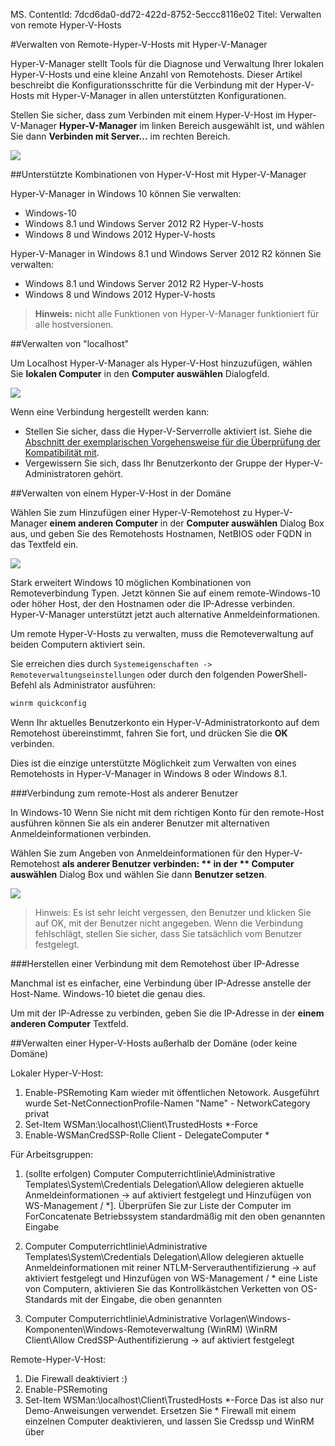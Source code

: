 MS. ContentId: 7dcd6da0-dd72-422d-8752-5eccc8116e02
Titel: Verwalten von remote Hyper-V-Hosts

#Verwalten von Remote-Hyper-V-Hosts mit Hyper-V-Manager

Hyper-V-Manager stellt Tools für die Diagnose und Verwaltung Ihrer lokalen Hyper-V-Hosts und eine kleine Anzahl von Remotehosts.
Dieser Artikel beschreibt die Konfigurationsschritte für die Verbindung mit der Hyper-V-Hosts mit Hyper-V-Manager in allen unterstützten Konfigurationen.

Stellen Sie sicher, dass zum Verbinden mit einem Hyper-V-Host im Hyper-V-Manager **Hyper-V-Manager** im linken Bereich ausgewählt ist, und wählen Sie dann **Verbinden mit Server...** im rechten Bereich.

![](media/HyperVManager-ConnectToHost.png)

##Unterstützte Kombinationen von Hyper-V-Host mit Hyper-V-Manager

Hyper-V-Manager in Windows 10 können Sie verwalten:
* Windows-10
* Windows 8.1 und Windows Server 2012 R2 Hyper-V-hosts
* Windows 8 und Windows 2012 Hyper-V-hosts

Hyper-V-Manager in Windows 8.1 und Windows Server 2012 R2 können Sie verwalten:
* Windows 8.1 und Windows Server 2012 R2 Hyper-V-hosts
* Windows 8 und Windows 2012 Hyper-V-hosts

> **Hinweis:** nicht alle Funktionen von Hyper-V-Manager funktioniert für alle hostversionen.

##Verwalten von "localhost"

Um Localhost Hyper-V-Manager als Hyper-V-Host hinzuzufügen, wählen Sie **lokalen Computer** in den **Computer auswählen** Dialogfeld.

![](media/HyperVManager-ConnectToLocalHost.png)

Wenn eine Verbindung hergestellt werden kann:
*  Stellen Sie sicher, dass die Hyper-V-Serverrolle aktiviert ist.
    Siehe die [Abschnitt der exemplarischen Vorgehensweise für die Überprüfung der Kompatibilität mit](../quick_start/walkthrough_compatibility.md).
*  Vergewissern Sie sich, dass Ihr Benutzerkonto der Gruppe der Hyper-V-Administratoren gehört.


##Verwalten von einem Hyper-V-Host in der Domäne

Wählen Sie zum Hinzufügen einer Hyper-V-Remotehost zu Hyper-V-Manager **einem anderen Computer** in der **Computer auswählen** Dialog Box aus, und geben Sie des Remotehosts Hostnamen, NetBIOS oder FQDN in das Textfeld ein.

![](media/HyperVManager-ConnectToRemoteHost.png)

Stark erweitert Windows 10 möglichen Kombinationen von Remoteverbindung Typen.
Jetzt können Sie auf einem remote-Windows-10 oder höher Host, der den Hostnamen oder die IP-Adresse verbinden.
Hyper-V-Manager unterstützt jetzt auch alternative Anmeldeinformationen.



Um remote Hyper-V-Hosts zu verwalten, muss die Remoteverwaltung auf beiden Computern aktiviert sein.

Sie erreichen dies durch `Systemeigenschaften -> Remoteverwaltungseinstellungen` oder durch den folgenden PowerShell-Befehl als Administrator ausführen:



``` PowerShell
winrm quickconfig
```

Wenn Ihr aktuelles Benutzerkonto ein Hyper-V-Administratorkonto auf dem Remotehost übereinstimmt, fahren Sie fort, und drücken Sie die **OK** verbinden.



Dies ist die einzige unterstützte Möglichkeit zum Verwalten von eines Remotehosts in Hyper-V-Manager in Windows 8 oder Windows 8.1.


###Verbindung zum remote-Host als anderer Benutzer

In Windows-10 Wenn Sie nicht mit dem richtigen Konto für den remote-Host ausführen können Sie als ein anderer Benutzer mit alternativen Anmeldeinformationen verbinden.

Wählen Sie zum Angeben von Anmeldeinformationen für den Hyper-V-Remotehost **als anderer Benutzer verbinden: ** in der ** Computer auswählen** Dialog Box und wählen Sie dann **Benutzer setzen**.

![](media/HyperVManager-ConnectToRemoteHostAltCreds.png)

> Hinweis: Es ist sehr leicht vergessen, den Benutzer und klicken Sie auf OK, mit der Benutzer nicht angegeben.
> Wenn die Verbindung fehlschlägt, stellen Sie sicher, dass Sie tatsächlich vom Benutzer festgelegt.

###Herstellen einer Verbindung mit dem Remotehost über IP-Adresse

Manchmal ist es einfacher, eine Verbindung über IP-Adresse anstelle der Host-Name.
Windows-10 bietet die genau dies.

Um mit der IP-Adresse zu verbinden, geben Sie die IP-Adresse in der **einem anderen Computer** Textfeld.


##Verwalten einer Hyper-V-Hosts außerhalb der Domäne (oder keine Domäne)

Lokaler Hyper-V-Host:
1.  Enable-PSRemoting
    Kam wieder mit öffentlichen Netowork.
    Ausgeführt wurde
    Set-NetConnectionProfile-Namen "Name" - NetworkCategory privat
2. Set-Item WSMan:\localhost\Client\TrustedHosts *-Force
3. Enable-WSManCredSSP-Rolle Client - DelegateComputer *

Für Arbeitsgruppen:
1. (sollte erfolgen) Computer Computerrichtlinie\Administrative Templates\System\Credentials Delegation\Allow delegieren aktuelle Anmeldeinformationen → auf aktiviert festgelegt und Hinzufügen von WS-Management / *].
    Überprüfen Sie zur Liste der Computer im ForConcatenate Betriebssystem standardmäßig mit den oben genannten Eingabe
    
2. Computer Computerrichtlinie\Administrative Templates\System\Credentials Delegation\Allow delegieren aktuelle Anmeldeinformationen mit reiner NTLM-Serverauthentifizierung → auf aktiviert festgelegt und Hinzufügen von WS-Management / * eine Liste von Computern, aktivieren Sie das Kontrollkästchen Verketten von OS-Standards mit der Eingabe, die oben genannten
3. Computer Computerrichtlinie\Administrative Vorlagen\Windows-Komponenten\Windows-Remoteverwaltung (WinRM) \WinRM Client\Allow CredSSP-Authentifizierung → auf aktiviert festgelegt

Remote-Hyper-V-Host:
1. Die Firewall deaktiviert :)
2. Enable-PSRemoting
3. Set-Item WSMan:\localhost\Client\TrustedHosts *-Force
    Das ist also nur Demo-Anweisungen verwendet.
    Ersetzen Sie * Firewall mit einem einzelnen Computer deaktivieren, und lassen Sie Credssp und WinRM über






